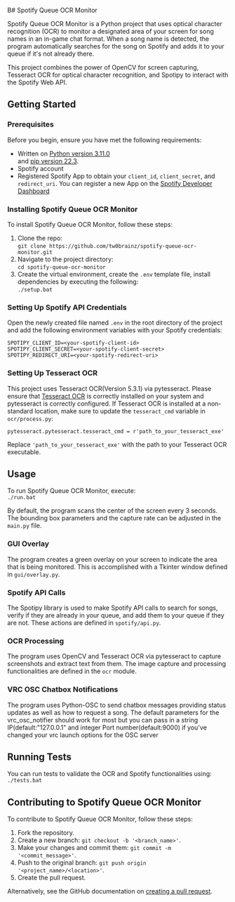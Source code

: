 B# Spotify Queue OCR Monitor

Spotify Queue OCR Monitor is a Python project that uses optical
character recognition (OCR) to monitor a designated area of your screen
for song names in an in-game chat format. When a song name is detected,
the program automatically searches for the song on Spotify and adds it
to your queue if it\'s not already there.

This project combines the power of OpenCV for screen capturing,
Tesseract OCR for optical character recognition, and Spotipy to interact
with the Spotify Web API.

## Getting Started

### Prerequisites

Before you begin, ensure you have met the following requirements:

-   Written on [Python version 3.11.0](https://www.python.org/downloads/release/python-3110/)\
    and [pip version 22.3](https://pypi.org/project/pip/).
-   Spotify account
-   Registered Spotify App to obtain your `client_id`, `client_secret`,
    and `redirect_uri`. You can register a new App on the [Spotify
    Developer Dashboard](https://developer.spotify.com/dashboard/)

### Installing Spotify Queue OCR Monitor

To install Spotify Queue OCR Monitor, follow these steps:

1.  Clone the repo:\
    `git clone https://github.com/tw0brainz/spotify-queue-ocr-monitor.git`
2.  Navigate to the project directory:\
    `cd spotify-queue-ocr-monitor`
3.  Create the virtual environment, create the `.env` template file, install dependencies by executing the following:\
    `./setup.bat`

### Setting Up Spotify API Credentials

Open the newly created file named `.env` in the root directory of the project and
add the following environment variables with your Spotify credentials:


    SPOTIPY_CLIENT_ID=<your-spotify-client-id>
    SPOTIPY_CLIENT_SECRET=<your-spotify-client-secret>
    SPOTIPY_REDIRECT_URI=<your-spotify-redirect-uri>

### Setting Up Tesseract OCR

This project uses Tesseract OCR(Version 5.3.1) via pytesseract. Please ensure that
[Tesseract OCR](https://github.com/UB-Mannheim/tesseract/wiki) is correctly installed on your system and pytesseract is
correctly configured. If Tesseract OCR is installed at a non-standard
location, make sure to update the `tesseract_cmd` variable in
`ocr/process.py`:


    pytesseract.pytesseract.tesseract_cmd = r'path_to_your_tesseract_exe'

Replace `'path_to_your_tesseract_exe'` with the path to your Tesseract
OCR executable.

## Usage

To run Spotify Queue OCR Monitor, execute:\
`./run.bat`

By default, the program scans the center of the screen every 3 seconds.
The bounding box parameters and the capture rate can be adjusted in the
`main.py` file.

### GUI Overlay

The program creates a green overlay on your screen to indicate the area
that is being monitored. This is accomplished with a Tkinter window
defined in `gui/overlay.py`.

### Spotify API Calls

The Spotipy library is used to make Spotify API calls to search for
songs, verify if they are already in your queue, and add them to your
queue if they are not. These actions are defined in `spotify/api.py`.

### OCR Processing

The program uses OpenCV and Tesseract OCR via pytesseract to capture
screenshots and extract text from them. The image capture and processing
functionalities are defined in the `ocr` module.

### VRC OSC Chatbox Notifications

The program uses Python-OSC to send chatbox messages providing status updates as well as how to request a song. The default parameters for the vrc_osc_notifier should work for most but you can pass in a string IP(default:"127.0.0.1" and integer Port number(default:9000) if you've changed your vrc launch options for the OSC server 

## Running Tests

You can run tests to validate the OCR and Spotify functionalities
using:\
`./tests.bat`

## Contributing to Spotify Queue OCR Monitor

To contribute to Spotify Queue OCR Monitor, follow these steps:

1.  Fork the repository.
2.  Create a new branch: `git checkout -b '<branch_name>'`.
3.  Make your changes and commit them:
    `git commit -m '<commit_message>'`.
4.  Push to the original branch:
    `git push origin '<project_name>/<location>'`.
5.  Create the pull request.

Alternatively, see the GitHub documentation on [creating a pull
request](https://docs.github.com/en/github/collaborating-with-issues-and-pull-requests/creating-a-pull-request).
